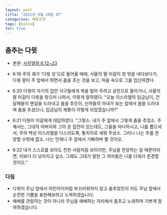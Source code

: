 ```yaml
---
layout: post
title: "2022년 9월 28일 QT"
categories: 매일성경
tags: [bible]
toc: true
---
```


## 춤추는 다윗
- 본문: [사무엘하 6:12~23](https://www.bskorea.or.kr/bible/korbibReadpage.php?version=SAE&book=2sa&chap=6&sec=12&cVersion=&fontSize=15px&fontWeight=normal#focus)

- 6:16 주의 궤가 '다윗 성'으로 들어올 때에, 사울의 딸 미갈이 창 밖을 내다보다가, 다윗 왕이 주 앞에서 뛰면서 춤을 추는 것을 보고, 마음 속으로 그를 업신여겼다.
- 6:20 다윗이 자기의 집안 식구들에게 복을 빌어 주려고 궁전으로 돌아가니, 사울의 딸 미갈이 다윗을 맞으러 나와서, 이렇게 말하였다. "오늘 이스라엘의 임금님이, 건달패들이 맨살을 드러내고 춤을 추듯이, 신하들의 아내가 보는 앞에서 몸을 드러내며 춤을 추셨으니, 임금님의 체통이 어떻게 되었겠습니까?"
- 6:21 다윗이 미갈에게 대답하였다. "그렇소. 내가 주 앞에서 그렇게 춤을 추었소. 주께서는, 그대의 아버지와 그의 온 집안이 있는데도, 그들을 마다하시고, 나를 뽑으셔서, 주의 백성 이스라엘을 다스리도록, 통치자로 세워 주셨소. 그러니 나는 주를 찬양할 수밖에 없소. 나는 언제나 주 앞에서 기뻐하며 뛸 것이오.
- 6:22 내가 스스로를 보아도 천한 사람처럼 보이지만, 주님을 찬양하는 일 때문이라면, 이보다 더 낮아지고 싶소. 그래도 그대가 말한 그 여자들은 나를 더욱더 존경할 것이오."

### 다짐
- 다윗이 주님 앞에서 어린아이처럼 부끄러워하지 않고 춤추었듯이 저도 주님 앞에서 순전한 기쁨을 표현해보려고 노력하겠습니다.
- 예배를 관람하는 것이 아니라 주님을 예배하는 자리에서 춤추고 노래하며 기쁘게 참여하겠습니다.
